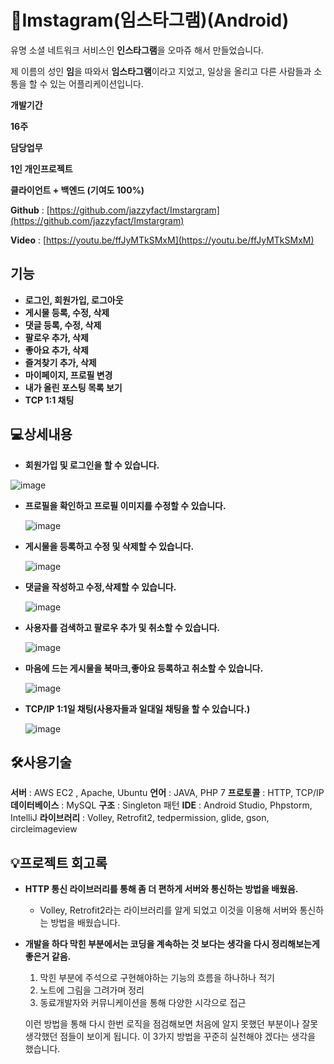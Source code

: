 # 👏Imstagram(임스타그램)(Android)


유명 소셜 네트워크 서비스인 **인스타그램**을 오마쥬 해서 만들었습니다.

제 이름의 성인 **임**을 따와서 **임스타그램**이라고 지었고,  일상을 올리고 다른 사람들과 소통을 할 수 있는 어플리케이션입니다.

**개발기간** 

**16주**

**담당업무** 

**1인 개인프로젝트**

**클라이언트 + 백엔드 (기여도 100%)**

**Github** :  [https://github.com/jazzyfact/Imstargram](https://github.com/jazzyfact/Imstargram)

**Video** : [https://youtu.be/ffJyMTkSMxM](https://youtu.be/ffJyMTkSMxM)



## 기능
- **로그인, 회원가입, 로그아웃**
- **게시물 등록, 수정, 삭제**
- **댓글 등록, 수정, 삭제**
- **팔로우 추가, 삭제**
- **좋아요 추가, 삭제**
- **즐겨찾기 추가, 삭제**
- **마이페이지, 프로필 변경**
- **내가 올린 포스팅 목록 보기**
- **TCP 1:1 채팅**


## 💻상세내용

- **회원가입 및 로그인을 할 수 있습니다.**

![image](https://user-images.githubusercontent.com/51365114/119623197-e55b0a80-be42-11eb-8192-a7bbe0009ffb.png)


- **프로필을 확인하고 프로필 이미지를 수정할 수 있습니다.**

    ![image](https://user-images.githubusercontent.com/51365114/119623246-f3a92680-be42-11eb-8947-f00e952b5a9b.png)

- **게시물을 등록하고 수정 및 삭제할 수 있습니다.**

    ![image](https://user-images.githubusercontent.com/51365114/119623308-002d7f00-be43-11eb-8935-508bdd2323e0.png)

- **댓글을 작성하고 수정,삭제할 수 있습니다.**

    ![image](https://user-images.githubusercontent.com/51365114/119623338-0885ba00-be43-11eb-93fe-25d95e36e159.png)

- **사용자를 검색하고 팔로우 추가 및 취소할 수 있습니다.**

    ![image](https://user-images.githubusercontent.com/51365114/119623361-0e7b9b00-be43-11eb-9bdd-b87ded0bfff4.png)

- **마음에 드는 게시물을 북마크,좋아요 등록하고 취소할 수 있습니다.**

   ![image](https://user-images.githubusercontent.com/51365114/119623384-13d8e580-be43-11eb-8df9-b37e84e7f13e.png)

- **TCP/IP 1:1일 채팅(사용자들과 일대일 채팅을 할 수 있습니다.)**

    ![image](https://user-images.githubusercontent.com/51365114/119623414-1b988a00-be43-11eb-8734-2a3ffb351d48.png)

## 🛠️사용기술
**서버** : AWS EC2 , Apache, Ubuntu
**언어** :  JAVA, PHP 7
**프로토콜** : HTTP, TCP/IP
**데이터베이스** : MySQL
**구조** : Singleton 패턴
**IDE** : Android Studio, Phpstorm, IntelliJ
**라이브러리** : Volley, Retrofit2, tedpermission, glide, gson, circleimageview


## 💡프로젝트 회고록
- **HTTP 통신 라이브러리를 통해 좀 더 편하게 서버와 통신하는 방법을 배웠음.**
    - Volley, Retrofit2라는 라이브러리를 알게 되었고 이것을 이용해 서버와 통신하는 방법을 배웠습니다.
- **개발을 하다 막힌 부분에서는 코딩을 계속하는 것 보다는 생각을 다시 정리해보는게 좋은거 같음.**
    1. 막힌 부분에 주석으로 구현해야하는 기능의 흐름을 하나하나 적기
    2. 노트에 그림을 그려가며 정리
    3. 동료개발자와 커뮤니케이션을 통해 다양한 시각으로 접근

    이런 방법을 통해 다시 한번 로직을 점검해보면 처음에 알지 못했던 부분이나 잘못생각했던 점들이 보이게 됩니다. 이 3가지 방법을 꾸준히 실천해야 겠다는 생각을 했습니다.
